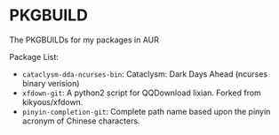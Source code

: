PKGBUILD
========

The PKGBUILDs for my packages in AUR

Package List:

* `cataclysm-dda-ncurses-bin`: Cataclysm: Dark Days Ahead (ncurses binary verision)
* `xfdown-git`: A python2 script for QQDownload lixian. Forked from kikyous/xfdown.
* `pinyin-completion-git`: Complete path name based upon the pinyin acronym of Chinese characters.
